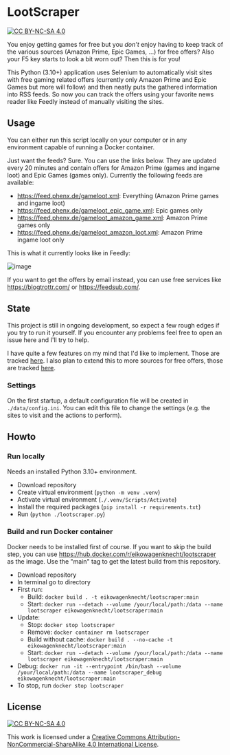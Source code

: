 # LootScraper

[![CC BY-NC-SA 4.0][cc-by-nc-sa-shield]][cc-by-nc-sa]

You enjoy getting games for free but you *don’t* enjoy having to keep track of the various sources (Amazon Prime, Epic Games, ...) for free offers? Also your F5 key starts to look a bit worn out? Then this is for you!

This Python (3.10+) application uses Selenium to automatically visit sites with free gaming related offers (currently only Amazon Prime and Epic Games but more will follow) and then neatly puts the gathered information into RSS feeds. So now you can track the offers using your favorite news reader like Feedly instead of manually visiting the sites.

## Usage

You can either run this script locally on your computer or in any environment capable of running a Docker container.

Just want the feeds? Sure. You can use the links below. They are updated every 20 minutes and contain offers for Amazon Prime (games and ingame loot) and Epic Games (games only). Currently the following feeds are available:

- <https://feed.phenx.de/gameloot.xml>: Everything (Amazon Prime games and ingame loot)
- <https://feed.phenx.de/gameloot_epic_game.xml>: Epic games only
- <https://feed.phenx.de/gameloot_amazon_game.xml>: Amazon Prime games only
- <https://feed.phenx.de/gameloot_amazon_loot.xml>: Amazon Prime ingame loot only

This is what it currently looks like in Feedly:

![image](https://phenx.de/wp-content/uploads/2022/02/image.png)

If you want to get the offers by email instead, you can use free services like <https://blogtrottr.com/> or <https://feedsub.com/>.

## State

This project is still in ongoing development, so expect a few rough edges if you try to run it yourself. If you encounter any problems feel free to open an issue here and I'll try to help.

I have quite a few features on my mind that I'd like to implement. Those are tracked [here](https://github.com/eikowagenknecht/lootscraper/issues/6). I also plan to extend this to more sources for free offers, those are tracked [here](https://github.com/eikowagenknecht/lootscraper/issues/7).

### Settings

On the first startup, a default configuration file will be created in `./data/config.ini`. You can edit this file to change the settings (e.g. the sites to visit and the actions to perform).

## Howto

### Run locally

Needs an installed Python 3.10+ environment.

- Download repository
- Create virtual environment (`python -m venv .venv`)
- Activate virtual environment (`./.venv/Scripts/Activate`)
- Install the required packages (`pip install -r requirements.txt`)
- Run (`python ./lootscraper.py`)

### Build and run Docker container

Docker needs to be installed first of course. If you want to skip the build step, you can use <https://hub.docker.com/r/eikowagenknecht/lootscraper> as the image. Use the "main" tag to get the latest build from this repository.

- Download repository
- In terminal go to directory
- First run:
  - Build: `docker build . -t eikowagenknecht/lootscraper:main`
  - Start: `docker run --detach --volume /your/local/path:/data --name lootscraper eikowagenknecht/lootscraper:main`
- Update:
  - Stop: `docker stop lootscraper`
  - Remove: `docker container rm lootscraper`
  - Build without cache: `docker build . --no-cache -t eikowagenknecht/lootscraper:main`
  - Start: `docker run --detach --volume /your/local/path:/data --name lootscraper eikowagenknecht/lootscraper:main`
- Debug: `docker run -it --entrypoint /bin/bash --volume /your/local/path:/data --name lootscraper_debug eikowagenknecht/lootscraper:main`
- To stop, run `docker stop lootscraper`

## License

[![CC BY-NC-SA 4.0][cc-by-nc-sa-image]][cc-by-nc-sa]

This work is licensed under a
[Creative Commons Attribution-NonCommercial-ShareAlike 4.0 International License][cc-by-nc-sa].

[cc-by-nc-sa]: http://creativecommons.org/licenses/by-nc-sa/4.0/
[cc-by-nc-sa-image]: https://licensebuttons.net/l/by-nc-sa/4.0/88x31.png
[cc-by-nc-sa-shield]: https://img.shields.io/badge/License-CC%20BY--NC--SA%204.0-lightgrey.svg
